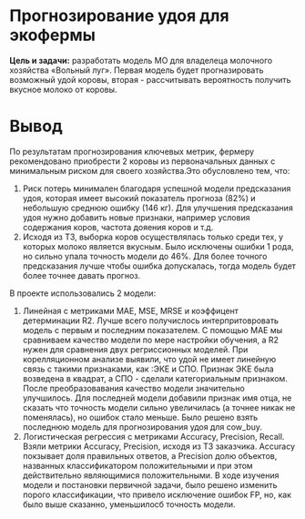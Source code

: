 # Прогнозирование удоя для экофермы

**Цель и задачи:** разработать модель МО для владелеца молочного хозяйства «Вольный луг». Первая модель будет прогназировать возможный удой коровы, вторая - рассчитывать вероятность получить вкусное молоко от коровы.

# Вывод

По результатам прогнозирования ключевых метрик, фермеру рекомендовано приобрести 2 коровы из первоначальных данных с минимальным риском для своего хозяйства.Это обусловлено тем, что:
1. Риск потерь минимален благодаря успешной модели предсказания удоя, которая имеет высокий показатель прогноза (82%) и небольшую среднюю ошибку (146 кг). Для улучшения предсказания удоя нужно добавить новые признаки, например условия содержания коров, частота дояения коров и т.д.
2. Исходя из ТЗ, выборка коров осуществлялась только среди тех, у которых молоко является вкусным. Было исключены ошибки 1 рода, но сильно упала точность модели до 46%. Для более точного предсказания лучше чтобы ошибка допускалась, тогда модель будет более точнее давать прогноз.

В проекте использовались 2 модели:
1. Линейная с метриками  MAE, MSE, MRSE и коэффицент детерминации R2. Лучше всего получислось интерпритовровать модель с первым и последним показателем. C помощью MAE мы сравниваем качество модели по мере настройки обучения, а R2 нужен для сравнения двух регриссионных моделей. При корелляционном анализе выявили, что удой не имеет линейную связь с такими признаками, как :ЭКЕ и СПО. Признак ЭКЕ была возведена в квадрат, а СПО - сделали категориальным признаком. После преобразовавания качество модели значительно улучшилось. Для последней модели добавили признак имя отца, не сказать что точность модели сильно увеличилась (а точнее никак не поменялась), но ошибок стало меньше. Было решено взять последнюю модель для прогнозирования удоя для cow_buy.
2. Логистическая регрессия с метриками Accuracy, Precision, Recall. Взяли метрики Accuracy, Precision, исходя из ТЗ заказчика. Accuracy покзывает доля правильных ответов, а Precision долю объектов, названных классификатором положительными и при этом действительно являющимися положительными. В ходе изучения модели и постановки первичной задачи, было решено изменить порого классификации, что привело исключение ошибок FP, но, как было выше сказанно, уменьшилосб точность модели.
